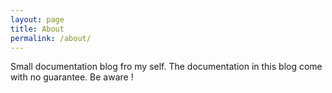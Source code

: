 ```yaml
---
layout: page
title: About
permalink: /about/
---
```


Small documentation blog fro my self. The documentation in this blog come with no guarantee. Be aware !
